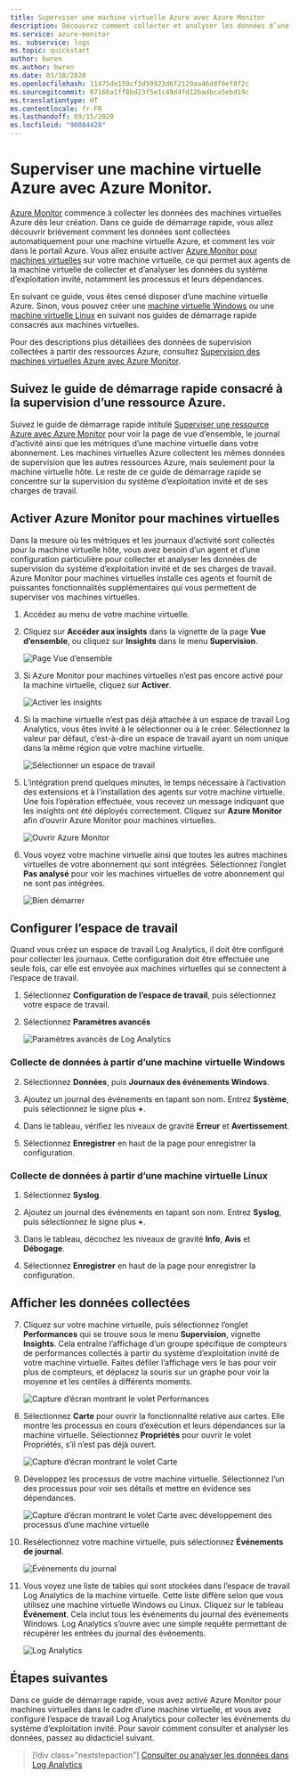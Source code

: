 ```yaml
---
title: Superviser une machine virtuelle Azure avec Azure Monitor
description: Découvrez comment collecter et analyser les données d’une machine virtuelle Azure dans Azure Monitor.
ms.service: azure-monitor
ms. subservice: logs
ms.topic: quickstart
author: bwren
ms.author: bwren
ms.date: 03/10/2020
ms.openlocfilehash: 11475de159cf3d59923d6f2129aa46ddf0ef8f2c
ms.sourcegitcommit: 07166a1ff8bd23f5e1c49d4fd12badbca5ebd19c
ms.translationtype: HT
ms.contentlocale: fr-FR
ms.lasthandoff: 09/15/2020
ms.locfileid: "90084428"
---
```

# <a name="quickstart-monitor-an-azure-virtual-machine-with-azure-monitor"></a>Superviser une machine virtuelle Azure avec Azure Monitor.
[Azure Monitor](../overview.md) commence à collecter les données des machines virtuelles Azure dès leur création. Dans ce guide de démarrage rapide, vous allez découvrir brièvement comment les données sont collectées automatiquement pour une machine virtuelle Azure, et comment les voir dans le portail Azure. Vous allez ensuite activer [Azure Monitor pour machines virtuelles](../insights/vminsights-overview.md) sur votre machine virtuelle, ce qui permet aux agents de la machine virtuelle de collecter et d’analyser les données du système d’exploitation invité, notamment les processus et leurs dépendances.

En suivant ce guide, vous êtes censé disposer d’une machine virtuelle Azure. Sinon, vous pouvez créer une [machine virtuelle Windows](../../virtual-machines/windows/quick-create-portal.md) ou une [machine virtuelle Linux](../../virtual-machines/linux/quick-create-cli.md) en suivant nos guides de démarrage rapide consacrés aux machines virtuelles.

Pour des descriptions plus détaillées des données de supervision collectées à partir des ressources Azure, consultez [Supervision des machines virtuelles Azure avec Azure Monitor](../insights/monitor-vm-azure.md).


## <a name="complete-the-monitor-an-azure-resource-quickstart"></a>Suivez le guide de démarrage rapide consacré à la supervision d’une ressource Azure.
Suivez le guide de démarrage rapide intitulé [Superviser une ressource Azure avec Azure Monitor](quick-monitor-azure-resource.md) pour voir la page de vue d’ensemble, le journal d’activité ainsi que les métriques d’une machine virtuelle dans votre abonnement. Les machines virtuelles Azure collectent les mêmes données de supervision que les autres ressources Azure, mais seulement pour la machine virtuelle hôte. Le reste de ce guide de démarrage rapide se concentre sur la supervision du système d’exploitation invité et de ses charges de travail.


## <a name="enable-azure-monitor-for-vms"></a>Activer Azure Monitor pour machines virtuelles
Dans la mesure où les métriques et les journaux d’activité sont collectés pour la machine virtuelle hôte, vous avez besoin d’un agent et d’une configuration particulière pour collecter et analyser les données de supervision du système d’exploitation invité et de ses charges de travail. Azure Monitor pour machines virtuelles installe ces agents et fournit de puissantes fonctionnalités supplémentaires qui vous permettent de superviser vos machines virtuelles.

1. Accédez au menu de votre machine virtuelle.
2. Cliquez sur **Accéder aux insights** dans la vignette de la page **Vue d’ensemble**, ou cliquez sur **Insights** dans le menu **Supervision**.

    ![Page Vue d’ensemble](media/quick-monitor-azure-vm/overview-insights.png)

3. Si Azure Monitor pour machines virtuelles n’est pas encore activé pour la machine virtuelle, cliquez sur **Activer**. 

    ![Activer les insights](media/quick-monitor-azure-vm/enable-insights.png)

4. Si la machine virtuelle n’est pas déjà attachée à un espace de travail Log Analytics, vous êtes invité à le sélectionner ou à le créer. Sélectionnez la valeur par défaut, c’est-à-dire un espace de travail ayant un nom unique dans la même région que votre machine virtuelle.

    ![Sélectionner un espace de travail](media/quick-monitor-azure-vm/select-workspace.png)

5. L’intégration prend quelques minutes, le temps nécessaire à l’activation des extensions et à l’installation des agents sur votre machine virtuelle. Une fois l’opération effectuée, vous recevez un message indiquant que les insights ont été déployés correctement. Cliquez sur **Azure Monitor** afin d’ouvrir Azure Monitor pour machines virtuelles.

    ![Ouvrir Azure Monitor](media/quick-monitor-azure-vm/azure-monitor.png)

6. Vous voyez votre machine virtuelle ainsi que toutes les autres machines virtuelles de votre abonnement qui sont intégrées. Sélectionnez l’onglet **Pas analysé** pour voir les machines virtuelles de votre abonnement qui ne sont pas intégrées.

    ![Bien démarrer](media/quick-monitor-azure-vm/get-started.png)


## <a name="configure-workspace"></a>Configurer l’espace de travail
Quand vous créez un espace de travail Log Analytics, il doit être configuré pour collecter les journaux. Cette configuration doit être effectuée une seule fois, car elle est envoyée aux machines virtuelles qui se connectent à l’espace de travail.

1. Sélectionnez **Configuration de l’espace de travail**, puis sélectionnez votre espace de travail.

2. Sélectionnez **Paramètres avancés**

    ![Paramètres avancés de Log Analytics](media/quick-collect-azurevm/log-analytics-advanced-settings-azure-portal.png)

### <a name="data-collection-from-windows-vm"></a>Collecte de données à partir d’une machine virtuelle Windows


2. Sélectionnez **Données**, puis **Journaux des événements Windows**.

3. Ajoutez un journal des événements en tapant son nom.  Entrez **Système**, puis sélectionnez le signe plus **+**.

4. Dans le tableau, vérifiez les niveaux de gravité **Erreur** et **Avertissement**.

5. Sélectionnez **Enregistrer** en haut de la page pour enregistrer la configuration.

### <a name="data-collection-from-linux-vm"></a>Collecte de données à partir d’une machine virtuelle Linux

1. Sélectionnez **Syslog**.  

2. Ajoutez un journal des événements en tapant son nom.  Entrez **Syslog**, puis sélectionnez le signe plus **+**.  

3. Dans le tableau, décochez les niveaux de gravité **Info**, **Avis** et **Débogage**. 

4. Sélectionnez **Enregistrer** en haut de la page pour enregistrer la configuration.

## <a name="view-data-collected"></a>Afficher les données collectées

7. Cliquez sur votre machine virtuelle, puis sélectionnez l’onglet **Performances** qui se trouve sous le menu **Supervision**, vignette **Insights**. Cela entraîne l’affichage d’un groupe spécifique de compteurs de performances collectés à partir du système d’exploitation invité de votre machine virtuelle. Faites défiler l’affichage vers le bas pour voir plus de compteurs, et déplacez la souris sur un graphe pour voir la moyenne et les centiles à différents moments.

    ![Capture d’écran montrant le volet Performances](media/quick-monitor-azure-vm/performance.png)

9. Sélectionnez **Carte** pour ouvrir la fonctionnalité relative aux cartes. Elle montre les processus en cours d’exécution et leurs dépendances sur la machine virtuelle. Sélectionnez **Propriétés** pour ouvrir le volet Propriétés, s’il n’est pas déjà ouvert.

    ![Capture d’écran montrant le volet Carte](media/quick-monitor-azure-vm/map.png)

11. Développez les processus de votre machine virtuelle. Sélectionnez l’un des processus pour voir ses détails et mettre en évidence ses dépendances.

    ![Capture d’écran montrant le volet Carte avec développement des processus d’une machine virtuelle](media/quick-monitor-azure-vm/processes.png)

12. Resélectionnez votre machine virtuelle, puis sélectionnez **Événements de journal**. 

    ![Événements du journal](media/quick-monitor-azure-vm/log-events.png)

13. Vous voyez une liste de tables qui sont stockées dans l’espace de travail Log Analytics de la machine virtuelle. Cette liste diffère selon que vous utilisez une machine virtuelle Windows ou Linux. Cliquez sur le tableau **Événement**. Cela inclut tous les événements du journal des événements Windows. Log Analytics s’ouvre avec une simple requête permettant de récupérer les entrées du journal des événements.

    ![Log Analytics](media/quick-monitor-azure-vm/log-analytics.png)

## <a name="next-steps"></a>Étapes suivantes
Dans ce guide de démarrage rapide, vous avez activé Azure Monitor pour machines virtuelles dans le cadre d’une machine virtuelle, et vous avez configuré l’espace de travail Log Analytics pour collecter les événements du système d’exploitation invité. Pour savoir comment consulter et analyser les données, passez au didacticiel suivant.

> [!div class="nextstepaction"]
> [Consulter ou analyser les données dans Log Analytics](../log-query/get-started-portal.md)
